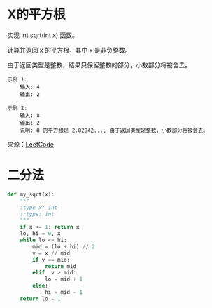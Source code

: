 # X的平方根
实现 int sqrt(int x) 函数。

计算并返回 x 的平方根，其中 x 是非负整数。

由于返回类型是整数，结果只保留整数的部分，小数部分将被舍去。

```
示例 1:
    输入: 4
    输出: 2
    
示例 2:
    输入: 8
    输出: 2
    说明: 8 的平方根是 2.82842..., 由于返回类型是整数，小数部分将被舍去。
```
来源：[LeetCode](https://leetcode-cn.com/problems/sqrtx)

# 二分法
```python
def my_sqrt(x):
    """
    :type x: int
    :rtype: int
    """
    if x <= 1: return x
    lo, hi = 0, x
    while lo <= hi:
        mid = (lo + hi) // 2
        v = x // mid
        if v == mid:
            return mid
        elif  v > mid:
            lo = mid + 1
        else:
            hi = mid - 1
    return lo - 1
```
